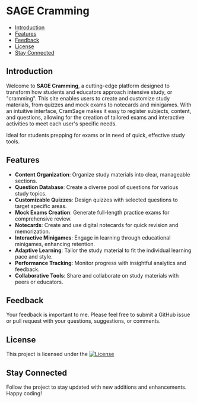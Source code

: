 # SAGE Cramming

- [Introduction](#introduction)
- [Features](#features)
- [Feedback](#feedback)
- [License](#license)
- [Stay Connected](#stay-connected)

## Introduction

Welcome to **SAGE Cramming**, a cutting-edge platform designed to transform how students and educators approach intensive study, or "cramming". This site enables users to create and customize study materials, from quizzes and mock exams to notecards and minigames. With an intuitive interface, CramSage makes it easy to register subjects, content, and questions, allowing for the creation of tailored exams and interactive activities to meet each user's specific needs.

Ideal for students prepping for exams or in need of quick, effective study tools.

## Features

- **Content Organization**: Organize study materials into clear, manageable sections.
- **Question Database**: Create a diverse pool of questions for various study topics.
- **Customizable Quizzes**: Design quizzes with selected questions to target specific areas.
- **Mock Exams Creation**: Generate full-length practice exams for comprehensive review.
- **Notecards**: Create and use digital notecards for quick revision and memorization.
- **Interactive Minigames**: Engage in learning through educational minigames, enhancing retention.
- **Adaptive Learning**: Tailor the study material to fit the individual learning pace and style.
- **Performance Tracking**: Monitor progress with insightful analytics and feedback.
- **Collaborative Tools**: Share and collaborate on study materials with peers or educators.

## Feedback

Your feedback is important to me. Please feel free to submit a GitHub issue or pull request with your questions, suggestions, or comments.

## License

This project is licensed under the [![License](https://img.shields.io/badge/License-Apache%202.0-blue.svg)](http://www.apache.org/licenses/LICENSE-2.0)

## Stay Connected

Follow the project to stay updated with new additions and enhancements. Happy coding!
